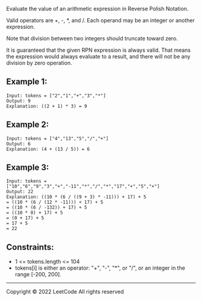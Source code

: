 Evaluate the value of an arithmetic expression in Reverse Polish Notation.

Valid operators are +, -, *, and /. Each operand may be an integer or another expression.

Note that division between two integers should truncate toward zero.

It is guaranteed that the given RPN expression is always valid. That means the expression would always evaluate to a result, and there will not be any division by zero operation.

 

## Example 1:
```
Input: tokens = ["2","1","+","3","*"]
Output: 9
Explanation: ((2 + 1) * 3) = 9
```
## Example 2:
```
Input: tokens = ["4","13","5","/","+"]
Output: 6
Explanation: (4 + (13 / 5)) = 6
```
## Example 3:
```
Input: tokens = ["10","6","9","3","+","-11","*","/","*","17","+","5","+"]
Output: 22
Explanation: ((10 * (6 / ((9 + 3) * -11))) + 17) + 5
= ((10 * (6 / (12 * -11))) + 17) + 5
= ((10 * (6 / -132)) + 17) + 5
= ((10 * 0) + 17) + 5
= (0 + 17) + 5
= 17 + 5
= 22
```

## Constraints:

- 1 <= tokens.length <= 104
- tokens[i] is either an operator: "+", "-", "*", or "/", or an integer in the range [-200, 200].

---

Copyright ©️ 2022 LeetCode All rights reserved